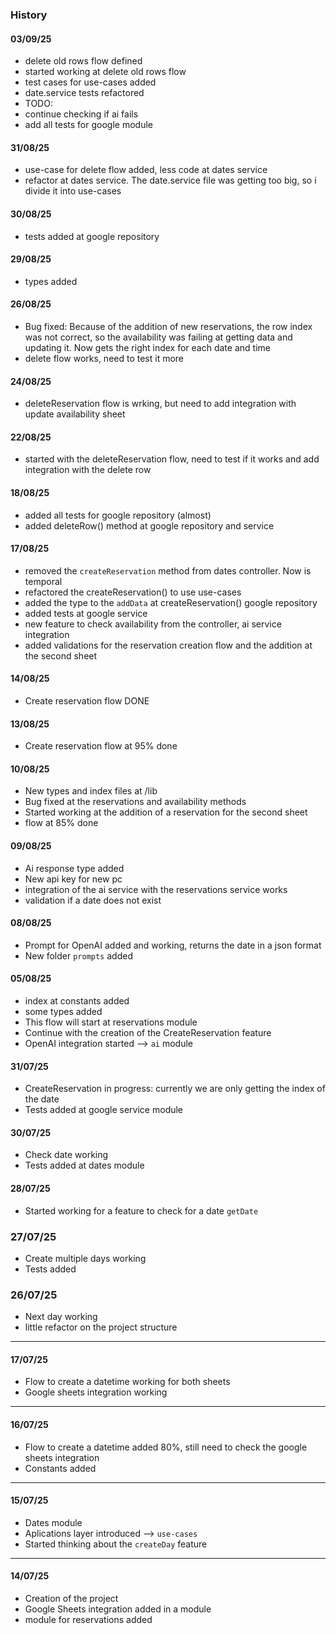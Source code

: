 ### History

#### 03/09/25
- delete old rows flow defined 
- started working at delete old rows flow
- test cases for use-cases added
- date.service tests refactored
- TODO:
 - continue checking if ai fails 
 - add all tests for google module


#### 31/08/25
- use-case for delete flow added, less code at dates service
- refactor at dates service. The date.service file was getting too big, so i divide it into use-cases

#### 30/08/25
- tests added at google repository


#### 29/08/25
- types added 

#### 26/08/25
- Bug fixed: Because of the addition of new reservations, the row index was not correct, so the availability was failing at getting data and updating it. Now gets the right index for each date and time
- delete flow works, need to test it more

#### 24/08/25
- deleteReservation flow is wrking, but need to add integration with update availability sheet

#### 22/08/25
- started with the deleteReservation flow, need to test if it works and add integration with the delete row

#### 18/08/25
- added all tests for google repository (almost)
- added deleteRow() method at google repository and service

#### 17/08/25
- removed the `createReservation` method from dates controller. Now is temporal
- refactored the createReservation() to use use-cases
- added the type to the `addData` at createReservation() google repository
- added tests at google service
- new feature to check availability from the controller, ai service integration
- added validations for the reservation creation flow and the addition at the second sheet

#### 14/08/25
- Create reservation flow DONE
 

#### 13/08/25
- Create reservation flow at 95% done

#### 10/08/25
- New types and index files at /lib
- Bug fixed at the reservations and availability methods
- Started working at the addition of a reservation for the second sheet
- flow at 85% done

#### 09/08/25
- Ai response type added
- New api key for new pc
- integration of the ai service with the reservations service works
- validation if a date does not exist

#### 08/08/25
- Prompt for OpenAI added and working, returns the date in a json format
- New folder `prompts` added

#### 05/08/25
- index at constants added
- some types added
- This flow will start at reservations module
- Continue with the creation of the CreateReservation feature
- OpenAI integration started --> `ai` module


#### 31/07/25
- CreateReservation in progress: currently we are only getting the index of the date
- Tests added at google service module


#### 30/07/25
- Check date working
- Tests added at dates module


#### 28/07/25
- Started working for a feature to check for a date `getDate`

### 27/07/25
- Create multiple days working
- Tests added

### 26/07/25
- Next day working
- little refactor on the project structure

---
#### 17/07/25
- Flow to create a datetime working for both sheets
- Google sheets integration working

---
#### 16/07/25
- Flow to create a datetime added 80%, still need to check the google sheets integration
- Constants added

---
#### 15/07/25
- Dates module
- Aplications layer introduced --> `use-cases`
- Started thinking about the `createDay` feature

---
#### 14/07/25
- Creation of the project
- Google Sheets integration added in a module
- module for reservations added